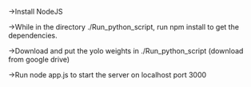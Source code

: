 ->Install NodeJS

->While in the directory ./Run_python_script, run npm install to get the dependencies.

->Download and put the yolo weights in ./Run_python_script (download from google drive)

->Run node app.js to start the server on localhost port 3000

